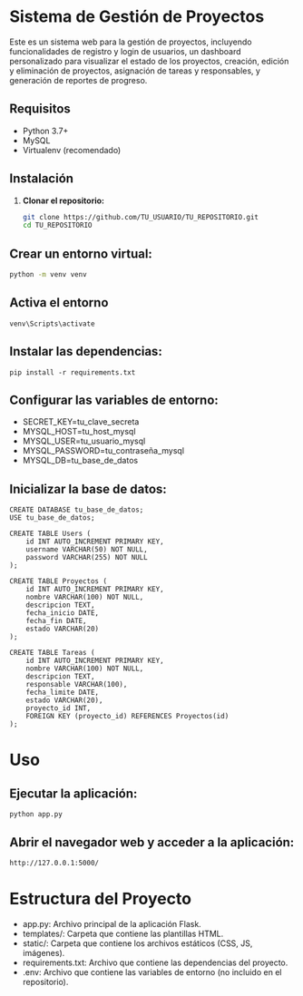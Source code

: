 # Sistema de Gestión de Proyectos

Este es un sistema web para la gestión de proyectos, incluyendo funcionalidades de registro y login de usuarios, un dashboard personalizado para visualizar el estado de los proyectos, creación, edición y eliminación de proyectos, asignación de tareas y responsables, y generación de reportes de progreso.

## Requisitos

- Python 3.7+
- MySQL
- Virtualenv (recomendado)

## Instalación

1. **Clonar el repositorio:**

   ```bash
   git clone https://github.com/TU_USUARIO/TU_REPOSITORIO.git
   cd TU_REPOSITORIO

## Crear un entorno virtual:

   ```bash
   python -m venv venv
```

## Activa el entorno 
```
venv\Scripts\activate
```

## Instalar las dependencias:
```
pip install -r requirements.txt
```

## Configurar las variables de entorno:

- SECRET_KEY=tu_clave_secreta
- MYSQL_HOST=tu_host_mysql
- MYSQL_USER=tu_usuario_mysql
- MYSQL_PASSWORD=tu_contraseña_mysql
- MYSQL_DB=tu_base_de_datos

## Inicializar la base de datos:

```
CREATE DATABASE tu_base_de_datos;
USE tu_base_de_datos;

CREATE TABLE Users (
    id INT AUTO_INCREMENT PRIMARY KEY,
    username VARCHAR(50) NOT NULL,
    password VARCHAR(255) NOT NULL
);

CREATE TABLE Proyectos (
    id INT AUTO_INCREMENT PRIMARY KEY,
    nombre VARCHAR(100) NOT NULL,
    descripcion TEXT,
    fecha_inicio DATE,
    fecha_fin DATE,
    estado VARCHAR(20)
);

CREATE TABLE Tareas (
    id INT AUTO_INCREMENT PRIMARY KEY,
    nombre VARCHAR(100) NOT NULL,
    descripcion TEXT,
    responsable VARCHAR(100),
    fecha_limite DATE,
    estado VARCHAR(20),
    proyecto_id INT,
    FOREIGN KEY (proyecto_id) REFERENCES Proyectos(id)
);
```

# Uso

## Ejecutar la aplicación:

```
python app.py
```

## Abrir el navegador web y acceder a la aplicación:

```
http://127.0.0.1:5000/
```


# Estructura del Proyecto
- app.py: Archivo principal de la aplicación Flask.
- templates/: Carpeta que contiene las plantillas HTML.
- static/: Carpeta que contiene los archivos estáticos (CSS, JS, imágenes).
- requirements.txt: Archivo que contiene las dependencias del proyecto.
- .env: Archivo que contiene las variables de entorno (no incluido en el repositorio).
